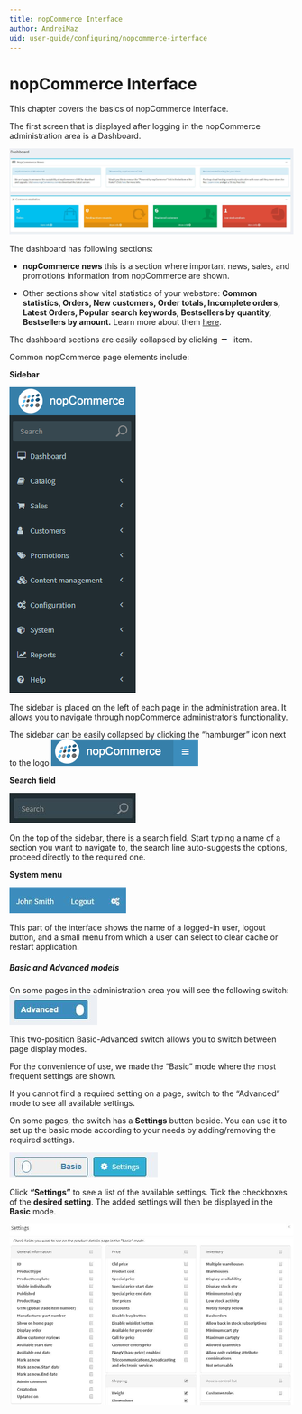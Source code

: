 ```yaml
---
title: nopCommerce Interface
author: AndreiMaz
uid: user-guide/configuring/nopcommerce-interface
---
```

# nopCommerce Interface

This chapter covers the basics of nopCommerce interface.

The first screen that is displayed after logging in the nopCommerce administration area is a Dashboard.

![dashboard](_static/dashboard.png)

The dashboard has following sections:

* **nopCommerce news** this is a section where important news, sales, and promotions information from nopCommerce are shown.

* Other sections show vital statistics of your webstore: **Common statistics, Orders, New customers, Order totals, Incomplete orders, Latest Orders, Popular search keywords, Bestsellers by quantity, Bestsellers by amount.** Learn more about them [here](/user-guide/running/reports/dashboard.md).

The dashboard sections are easily collapsed by clicking ![item](/user-guide/configuring/_static/item.png) item.

Common nopCommerce page elements include:

**Sidebar**

![Sidebar](/user-guide/configuring/_static/Sidebar.png)

The sidebar is placed on the left of each page in the administration area. It allows you to navigate through nopCommerce administrator’s functionality.

The sidebar can be easily collapsed by clicking the “hamburger” icon next to the logo ![dashboard2](/user-guide/configuring/_static/dashboard2.png)

**Search field**

![dashboard3](/user-guide/configuring/_static/dashboard3.png)

On the top of the sidebar, there is a search field. Start typing a name of a section you want to navigate to, the search line auto-suggests the options, proceed directly to the required one.

**System menu**

![dashboard4](/user-guide/configuring/_static/dashboard4.png)

This part of the interface shows the name of a logged-in user, logout button, and a small menu from which a user can select to clear cache or restart application.

##### Basic and Advanced models

On some pages in the administration area you will see the following switch: ![dashboard5](/user-guide/configuring/_static/dashboard5.png)

This two-position Basic-Advanced switch allows you to switch between page display modes.

For the convenience of use, we made the “Basic” mode where the most frequent settings are shown.

If you cannot find a required setting on a page, switch to the “Advanced” mode to see all available settings.

On some pages, the switch has a **Settings** button beside. You can use it to set up the basic mode according to your needs by adding/removing the required settings.

![dashboard6](/user-guide/configuring/_static/dashboard6.png)

Click **“Settings”** to see a list of the available settings. Tick the checkboxes of the **desired setting**. The added settings will then be displayed in the **Basic** mode.

![dashboard7](/user-guide/configuring/_static/dashboard7.png)
